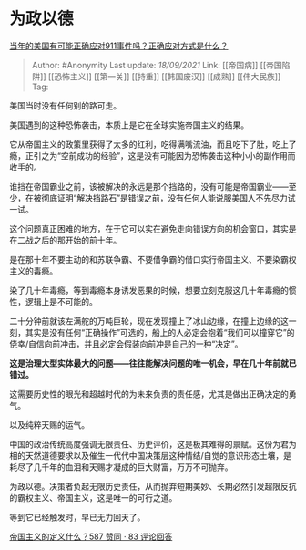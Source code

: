 # 为政以德
[当年的美国有可能正确应对911事件吗？正确应对方式是什么？](https://www.zhihu.com/question/486860691/answer/2121191656)

> Author: #Anonymity
> Last update: *18/09/2021*
> Link: [[帝国病]] [[帝国陷阱]] [[恐怖主义]] [[第一关]] [[持重]] [[韩国废汉]] [[成熟]] [[伟大民族]]
> Tag:

美国当时没有任何别的路可走。

美国遇到的这种恐怖袭击，本质上是它在全球实施帝国主义的结果。

它从帝国主义的政策里获得了太多的红利，吃得满嘴流油，而且吃下了肚，吃上了瘾，正引之为“空前成功的经验”，这是没有可能因为恐怖袭击这种小小的副作用而收手的。

谁挡在帝国霸业之前，该被解决的永远是那个挡路的，没有可能是帝国霸业——至少，在被彻底证明“解决挡路石”是错误之前，没有任何人能说服美国人不先尽力试一试。

这个问题真正困难的地方，在于它可以实在避免走向错误方向的机会窗口，其实是在二战之后的那开始的前十年。

是在那十年不要主动的和苏联争霸、不要借争霸的借口实行帝国主义、不要染霸权主义的毒瘾。

染了几十年毒瘾，等到毒瘾本身诱发恶果的时候，想要立刻克服这几十年毒瘾的惯性，逻辑上是不可能的。

二十分钟前就该左满舵的万吨巨轮，现在发现撞上了冰山边缘，在撞上边缘的这一刻，其实是没有任何“正确操作”可选的，船上的人必定会抱着“我们可以撞穿它”的侥幸/自信向前冲击，并且必定会假装向前冲是自己的一种“决定”。

**这是治理大型实体最大的问题——往往能解决问题的唯一机会，早在几十年前就已错过。**

这需要历史性的眼光和超越时代的为未来负责的责任感，尤其是做出正确决定的勇气。

以及纯粹天赐的运气。

中国的政治传统高度强调无限责任、历史评价，这是极其难得的禀赋。这份为君为相的天然道德要求以及催生一代代中国决策层这种情结/自觉的意识形态土壤，是耗尽了几千年的血泪和天赐才凝成的巨大财富，万万不可抛弃。

为政以德。决策者负起无限历史责任，从而抛弃短期美妙、长期必然引发超限反抗的霸权主义、帝国主义，这是唯一的可行之道。

等到它已经触发时，早已无力回天了。

[帝国主义的定义什么？587 赞同 · 83 评论回答](https://www.zhihu.com/question/19593017/answer/1399461143)
